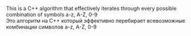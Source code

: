 This is a C++ algorithm that effectively iterates through every possible combination of symbols a-z, A-Z, 0-9<br />
Это алгоритм на C++ который эффективно перебирает всевозможные комбинации символов a-z, A-Z, 0-9
